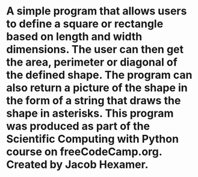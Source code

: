# A simple program that allows users to define a square or rectangle based on length and width dimensions. The user can then get the area, perimeter or diagonal of the defined shape. The program can also return a picture of the shape in the form of a string that draws the shape in asterisks. This program was produced as part of the Scientific Computing with Python course on freeCodeCamp.org. Created by Jacob Hexamer.
